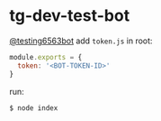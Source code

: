 # tg-dev-test-bot
[@testing6563bot](t.me/testing6563bot)
add `token.js` in root: 
```javascript
module.exports = {
  token: '<BOT-TOKEN-ID>'
}
```
run:
```bash
$ node index
```